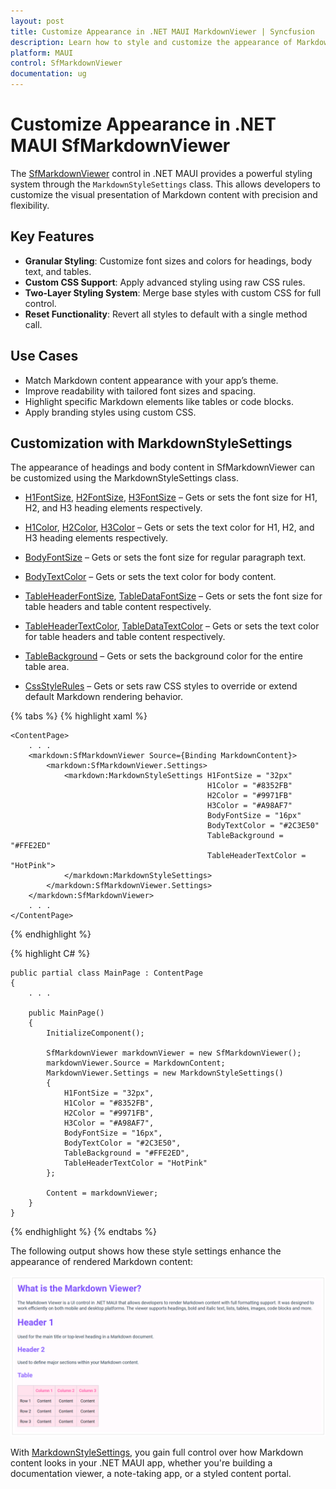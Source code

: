 ```yaml
---
layout: post
title: Customize Appearance in .NET MAUI MarkdownViewer | Syncfusion
description: Learn how to style and customize the appearance of Markdown content using the MarkdownStyleSettings class in the Syncfusion .NET MAUI MarkdownViewer control.
platform: MAUI
control: SfMarkdownViewer
documentation: ug
---
```


# Customize Appearance in .NET MAUI SfMarkdownViewer

The [SfMarkdownViewer]() control in .NET MAUI provides a powerful styling system through the `MarkdownStyleSettings` class. This allows developers to customize the visual presentation of Markdown content with precision and flexibility.

## Key Features

- **Granular Styling**: Customize font sizes and colors for headings, body text, and tables.
- **Custom CSS Support**: Apply advanced styling using raw CSS rules.
- **Two-Layer Styling System**: Merge base styles with custom CSS for full control.
- **Reset Functionality**: Revert all styles to default with a single method call.

## Use Cases

- Match Markdown content appearance with your app’s theme.
- Improve readability with tailored font sizes and spacing.
- Highlight specific Markdown elements like tables or code blocks.
- Apply branding styles using custom CSS.

## Customization with MarkdownStyleSettings

The appearance of headings and body content in SfMarkdownViewer can be customized using the MarkdownStyleSettings class.

- [H1FontSize](), [H2FontSize](), [H3FontSize]() – Gets or sets the font size for H1, H2, and H3 heading elements respectively.  
- [H1Color](), [H2Color](), [H3Color]() – Gets or sets the text color for H1, H2, and H3 heading elements respectively.  
- [BodyFontSize]() – Gets or sets the font size for regular paragraph text. 

- [BodyTextColor]() – Gets or sets the text color for body content.  
- [TableHeaderFontSize](), [TableDataFontSize]() – Gets or sets the font size for table headers and table content respectively.  
- [TableHeaderTextColor](), [TableDataTextColor]() – Gets or sets the text color for table headers and table content respectively.  
- [TableBackground]() – Gets or sets the background color for the entire table area.
- [CssStyleRules]() – Gets or sets raw CSS styles to override or extend default Markdown rendering behavior.

{% tabs %} 
{% highlight xaml %}

    <ContentPage>
        . . .
        <markdown:SfMarkdownViewer Source={Binding MarkdownContent}>
            <markdown:SfMarkdownViewer.Settings>
                <markdown:MarkdownStyleSettings H1FontSize = "32px"
                                                H1Color = "#8352FB"
                                                H2Color = "#9971FB"
                                                H3Color = "#A98AF7"
                                                BodyFontSize = "16px"
                                                BodyTextColor = "#2C3E50"
                                                TableBackground = "#FFE2ED"
                                                TableHeaderTextColor = "HotPink">
                </markdown:MarkdownStyleSettings>
            </markdown:SfMarkdownViewer.Settings>
        </markdown:SfMarkdownViewer>
        . . .
    </ContentPage>

{% endhighlight %}

{% highlight C# %}

    public partial class MainPage : ContentPage
    {
        . . .

        public MainPage()
        {
            InitializeComponent();  

            SfMarkdownViewer markdownViewer = new SfMarkdownViewer();
            markdownViewer.Source = MarkdownContent;
            MarkdownViewer.Settings = new MarkdownStyleSettings()
            {
                H1FontSize = "32px",
                H1Color = "#8352FB",
                H2Color = "#9971FB",
                H3Color = "#A98AF7",
                BodyFontSize = "16px",
                BodyTextColor = "#2C3E50",
                TableBackground = "#FFE2ED",
                TableHeaderTextColor = "HotPink"
            };

            Content = markdownViewer;       
        }
    }  

{% endhighlight %}
{% endtabs %} 

The following output shows how these style settings enhance the appearance of rendered Markdown content:

![Sample markdown content appearance customization](images/maui-markdown-viewer-appearance.png)

With [MarkdownStyleSettings](), you gain full control over how Markdown content looks in your .NET MAUI app, whether you're building a documentation viewer, a note-taking app, or a styled content portal.